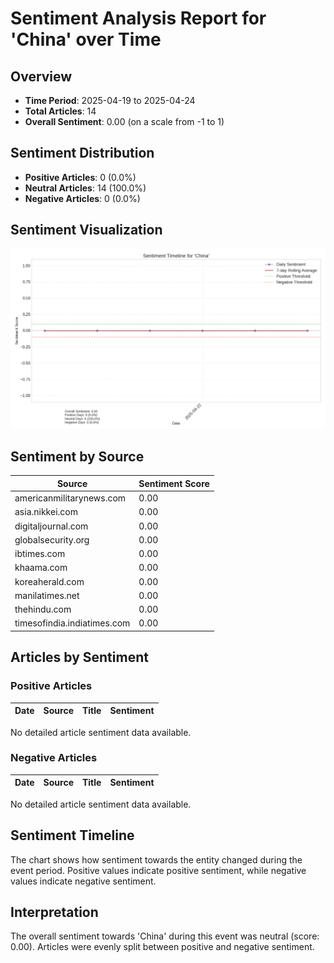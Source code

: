# Sentiment Analysis Report for 'China' over Time

## Overview

- **Time Period**: 2025-04-19 to 2025-04-24
- **Total Articles**: 14
- **Overall Sentiment**: 0.00 (on a scale from -1 to 1)

## Sentiment Distribution

- **Positive Articles**: 0 (0.0%)
- **Neutral Articles**: 14 (100.0%)
- **Negative Articles**: 0 (0.0%)

## Sentiment Visualization

![Sentiment Chart](China_sentiment_timeline.png)

## Sentiment by Source

| Source | Sentiment Score |
|--------|----------------|
| americanmilitarynews.com | 0.00 |
| asia.nikkei.com | 0.00 |
| digitaljournal.com | 0.00 |
| globalsecurity.org | 0.00 |
| ibtimes.com | 0.00 |
| khaama.com | 0.00 |
| koreaherald.com | 0.00 |
| manilatimes.net | 0.00 |
| thehindu.com | 0.00 |
| timesofindia.indiatimes.com | 0.00 |

## Articles by Sentiment

### Positive Articles

| Date | Source | Title | Sentiment |
|------|--------|-------|-----------|
No detailed article sentiment data available.

### Negative Articles

| Date | Source | Title | Sentiment |
|------|--------|-------|-----------|
No detailed article sentiment data available.

## Sentiment Timeline

The chart shows how sentiment towards the entity changed during the event period. Positive values indicate positive sentiment, while negative values indicate negative sentiment.

## Interpretation

The overall sentiment towards 'China' during this event was neutral (score: 0.00). Articles were evenly split between positive and negative sentiment. 